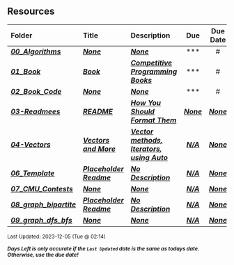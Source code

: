 ## Resources

| Folder | Title | Description | Due | Due Date |  |
|:------|:------|:------|:-----:|:-----:|-----|
| ***<a href="https://github.com/rugbyprof/4883-Programming_Techniques/tree/master/Resources/00_Algorithms">00_Algorithms</a>*** | ***<a href="https://github.com/rugbyprof/4883-Programming_Techniques/tree/master/Resources/00_Algorithms">None</a>*** | ***<a href="https://github.com/rugbyprof/4883-Programming_Techniques/tree/master/Resources/00_Algorithms">None</a>*** | ***<a href="https://github.com/rugbyprof/4883-Programming_Techniques/tree/master/Resources/00_Algorithms">| #   | File                             | Description |</a>*** | ***<a href="https://github.com/rugbyprof/4883-Programming_Techniques/tree/master/Resources/00_Algorithms">None</a>*** |  |
| ***<a href="https://github.com/rugbyprof/4883-Programming_Techniques/tree/master/Resources/01_Book">01_Book</a>*** | ***<a href="https://github.com/rugbyprof/4883-Programming_Techniques/tree/master/Resources/01_Book"> Book  </a>*** | ***<a href="https://github.com/rugbyprof/4883-Programming_Techniques/tree/master/Resources/01_Book"> Competitive Programming Books</a>*** | ***<a href="https://github.com/rugbyprof/4883-Programming_Techniques/tree/master/Resources/01_Book">| #  | Name  | Link |</a>*** | ***<a href="https://github.com/rugbyprof/4883-Programming_Techniques/tree/master/Resources/01_Book">None</a>*** |  |
| ***<a href="https://github.com/rugbyprof/4883-Programming_Techniques/tree/master/Resources/02_Book_Code">02_Book_Code</a>*** | ***<a href="https://github.com/rugbyprof/4883-Programming_Techniques/tree/master/Resources/02_Book_Code">None</a>*** | ***<a href="https://github.com/rugbyprof/4883-Programming_Techniques/tree/master/Resources/02_Book_Code">None</a>*** | ***<a href="https://github.com/rugbyprof/4883-Programming_Techniques/tree/master/Resources/02_Book_Code">| #   | File                   | Description |</a>*** | ***<a href="https://github.com/rugbyprof/4883-Programming_Techniques/tree/master/Resources/02_Book_Code">None</a>*** |  |
| ***<a href="https://github.com/rugbyprof/4883-Programming_Techniques/tree/master/Resources/03-Readmees">03-Readmees</a>*** | ***<a href="https://github.com/rugbyprof/4883-Programming_Techniques/tree/master/Resources/03-Readmees"> README </a>*** | ***<a href="https://github.com/rugbyprof/4883-Programming_Techniques/tree/master/Resources/03-Readmees"> How You Should Format Them</a>*** | ***<a href="https://github.com/rugbyprof/4883-Programming_Techniques/tree/master/Resources/03-Readmees"> None</a>*** | ***<a href="https://github.com/rugbyprof/4883-Programming_Techniques/tree/master/Resources/03-Readmees">None</a>*** |  |
| ***<a href="https://github.com/rugbyprof/4883-Programming_Techniques/tree/master/Resources/04-Vectors">04-Vectors</a>*** | ***<a href="https://github.com/rugbyprof/4883-Programming_Techniques/tree/master/Resources/04-Vectors"> Vectors and More </a>*** | ***<a href="https://github.com/rugbyprof/4883-Programming_Techniques/tree/master/Resources/04-Vectors"> Vector methods, Iterators, using Auto</a>*** | ***<a href="https://github.com/rugbyprof/4883-Programming_Techniques/tree/master/Resources/04-Vectors">N/A</a>*** | ***<a href="https://github.com/rugbyprof/4883-Programming_Techniques/tree/master/Resources/04-Vectors">None</a>*** |  |
| ***<a href="https://github.com/rugbyprof/4883-Programming_Techniques/tree/master/Resources/06_Template">06_Template</a>*** | ***<a href="https://github.com/rugbyprof/4883-Programming_Techniques/tree/master/Resources/06_Template"> Placeholder Readme </a>*** | ***<a href="https://github.com/rugbyprof/4883-Programming_Techniques/tree/master/Resources/06_Template"> No Description</a>*** | ***<a href="https://github.com/rugbyprof/4883-Programming_Techniques/tree/master/Resources/06_Template">N/A</a>*** | ***<a href="https://github.com/rugbyprof/4883-Programming_Techniques/tree/master/Resources/06_Template">None</a>*** |  |
| ***<a href="https://github.com/rugbyprof/4883-Programming_Techniques/tree/master/Resources/07_CMU_Contests">07_CMU_Contests</a>*** | ***<a href="https://github.com/rugbyprof/4883-Programming_Techniques/tree/master/Resources/07_CMU_Contests">None</a>*** | ***<a href="https://github.com/rugbyprof/4883-Programming_Techniques/tree/master/Resources/07_CMU_Contests">None</a>*** | ***<a href="https://github.com/rugbyprof/4883-Programming_Techniques/tree/master/Resources/07_CMU_Contests">N/A</a>*** | ***<a href="https://github.com/rugbyprof/4883-Programming_Techniques/tree/master/Resources/07_CMU_Contests">None</a>*** |  |
| ***<a href="https://github.com/rugbyprof/4883-Programming_Techniques/tree/master/Resources/08_graph_bipartite">08_graph_bipartite</a>*** | ***<a href="https://github.com/rugbyprof/4883-Programming_Techniques/tree/master/Resources/08_graph_bipartite"> Placeholder Readme </a>*** | ***<a href="https://github.com/rugbyprof/4883-Programming_Techniques/tree/master/Resources/08_graph_bipartite"> No Description</a>*** | ***<a href="https://github.com/rugbyprof/4883-Programming_Techniques/tree/master/Resources/08_graph_bipartite">N/A</a>*** | ***<a href="https://github.com/rugbyprof/4883-Programming_Techniques/tree/master/Resources/08_graph_bipartite">None</a>*** |  |
| ***<a href="https://github.com/rugbyprof/4883-Programming_Techniques/tree/master/Resources/09_graph_dfs_bfs">09_graph_dfs_bfs</a>*** | ***<a href="https://github.com/rugbyprof/4883-Programming_Techniques/tree/master/Resources/09_graph_dfs_bfs">None</a>*** | ***<a href="https://github.com/rugbyprof/4883-Programming_Techniques/tree/master/Resources/09_graph_dfs_bfs">None</a>*** | ***<a href="https://github.com/rugbyprof/4883-Programming_Techniques/tree/master/Resources/09_graph_dfs_bfs">N/A</a>*** | ***<a href="https://github.com/rugbyprof/4883-Programming_Techniques/tree/master/Resources/09_graph_dfs_bfs">None</a>*** |  |

<sup>Last Updated: 2023-12-05 (Tue @ 02:14)</sup> 

<sup>***Days Left is only accurate if the `Last Updated` date is the same as todays date. Otherwise, use the due date!***</sup> 